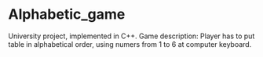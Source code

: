 # Alphabetic_game
University project, implemented in C++. Game description: Player has to put table in alphabetical order, using numers from 1 to 6 at computer keyboard.
